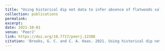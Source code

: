 ```yaml
---
title: "Using historical dip net data to infer absence of flatwoods salamanders in stochastic environments"
collection: publications
permalink: 
excerpt:
date: 2021-10-01
venue: 'PeerJ'
link: https://doi.org/10.7717/peerj.12388
citation: 'Brooks, G. C. and C. A. Haas. 2021. Using historical dip net data to infer absence of flatwoods salamanders in stochastic environments. <i>PeerJ</i> 9:e12388.'
---
```


